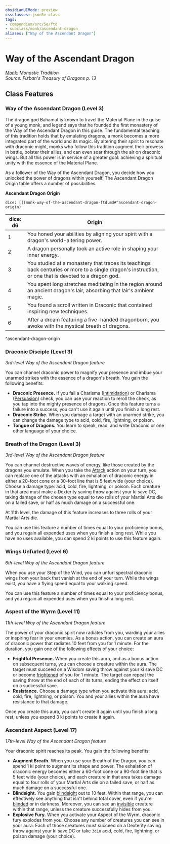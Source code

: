 ```yaml
---
obsidianUIMode: preview
cssclasses: json5e-class
tags:
- compendium/src/5e/ftd
- subclass/monk/ascendant-dragon
aliases: ["Way of the Ascendant Dragon"]
---
```

# Way of the Ascendant Dragon
*[Monk](monk.md): Monastic Tradition*  
*Source: Fizban's Treasury of Dragons p. 13*  


## Class Features

### Way of the Ascendant Dragon (Level 3)

The dragon god Bahamut is known to travel the Material Plane in the guise of a young monk, and legend says that he founded the first monastery of the Way of the Ascendant Dragon in this guise. The fundamental teaching of this tradition holds that by emulating dragons, a monk becomes a more integrated part of the world and its magic. By altering their spirit to resonate with draconic might, monks who follow this tradition augment their prowess in battle, bolster their allies, and can even soar through the air on draconic wings. But all this power is in service of a greater goal: achieving a spiritual unity with the essence of the Material Plane.

As a follower of the Way of the Ascendant Dragon, you decide how you unlocked the power of dragons within yourself. The Ascendant Dragon Origin table offers a number of possibilities.

**Ascendant Dragon Origin**

`dice: [](monk-way-of-the-ascendant-dragon-ftd.md#^ascendant-dragon-origin)`

| dice: d6 | Origin |
|----------|--------|
| 1 | You honed your abilities by aligning your spirit with a dragon's world-altering power. |
| 2 | A dragon personally took an active role in shaping your inner energy. |
| 3 | You studied at a monastery that traces its teachings back centuries or more to a single dragon's instruction, or one that is devoted to a dragon god. |
| 4 | You spent long stretches meditating in the region around an ancient dragon's lair, absorbing that lair's ambient magic. |
| 5 | You found a scroll written in Draconic that contained inspiring new techniques. |
| 6 | After a dream featuring a five-handed dragonborn, you awoke with the mystical breath of dragons. |
^ascendant-dragon-origin

### Draconic Disciple (Level 3)

*3rd-level Way of the Ascendant Dragon feature*

You can channel draconic power to magnify your presence and imbue your unarmed strikes with the essence of a dragon's breath. You gain the following benefits:

- **Draconic Presence.** If you fail a Charisma ([Intimidation](/Systems/5e/rules/skills.md#Intimidation)) or Charisma ([Persuasion](/Systems/5e/rules/skills.md#Persuasion)) check, you can use your reaction to reroll the check, as you tap into the mighty presence of dragons. Once this feature turns a failure into a success, you can't use it again until you finish a long rest.  
- **Draconic Strike.** When you damage a target with an unarmed strike, you can change the damage type to acid, cold, fire, lightning, or poison.  
- **Tongue of Dragons.** You learn to speak, read, and write Draconic or one other language of your choice.  

### Breath of the Dragon (Level 3)

*3rd-level Way of the Ascendant Dragon feature*

You can channel destructive waves of energy, like those created by the dragons you emulate. When you take the [Attack](/Systems/5e/rules/actions.md#Attack) action on your turn, you can replace one of the attacks with an exhalation of draconic energy in either a 20-foot cone or a 30-foot line that is 5 feet wide (your choice). Choose a damage type: acid, cold, fire, lightning, or poison. Each creature in that area must make a Dexterity saving throw against your ki save DC, taking damage of the chosen type equal to two rolls of your Martial Arts die on a failed save, or half as much damage on a successful one.

At 11th level, the damage of this feature increases to three rolls of your Martial Arts die.

You can use this feature a number of times equal to your proficiency bonus, and you regain all expended uses when you finish a long rest. While you have no uses available, you can spend 2 ki points to use this feature again.

### Wings Unfurled (Level 6)

*6th-level Way of the Ascendant Dragon feature*

When you use your Step of the Wind, you can unfurl spectral draconic wings from your back that vanish at the end of your turn. While the wings exist, you have a flying speed equal to your walking speed.

You can use this feature a number of times equal to your proficiency bonus, and you regain all expended uses when you finish a long rest.

### Aspect of the Wyrm (Level 11)

*11th-level Way of the Ascendant Dragon feature*

The power of your draconic spirit now radiates from you, warding your allies or inspiring fear in your enemies. As a bonus action, you can create an aura of draconic power that radiates 10 feet from you for 1 minute. For the duration, you gain one of the following effects of your choice:

- **Frightful Presence.** When you create this aura, and as a bonus action on subsequent turns, you can choose a creature within the aura. The target must succeed on a Wisdom saving throw against your ki save DC or become [frightened](/Systems/5e/rules/conditions.md#frightened) of you for 1 minute. The target can repeat the saving throw at the end of each of its turns, ending the effect on itself on a successful save.  
- **Resistance.** Choose a damage type when you activate this aura: acid, cold, fire, lightning, or poison. You and your allies within the aura have resistance to that damage.  

Once you create this aura, you can't create it again until you finish a long rest, unless you expend 3 ki points to create it again.

### Ascendant Aspect (Level 17)

*17th-level Way of the Ascendant Dragon feature*

Your draconic spirit reaches its peak. You gain the following benefits:

- **Augment Breath.** When you use your Breath of the Dragon, you can spend 1 ki point to augment its shape and power. The exhalation of draconic energy becomes either a 60-foot cone or a 90-foot line that is 5 feet wide (your choice), and each creature in that area takes damage equal to four rolls of your Martial Arts die on a failed save, or half as much damage on a successful one.  
- **Blindsight.** You gain [blindsight](/Systems/5e/rules/senses.md#blindsight) out to 10 feet. Within that range, you can effectively see anything that isn't behind total cover, even if you're [blinded](/Systems/5e/rules/conditions.md#blinded) or in darkness. Moreover, you can see an [invisible](/Systems/5e/rules/conditions.md#invisible) creature within that range, unless the creature successfully hides from you.  
- **Explosive Fury.** When you activate your Aspect of the Wyrm, draconic fury explodes from you. Choose any number of creatures you can see in your aura. Each of those creatures must succeed on a Dexterity saving throw against your ki save DC or take `3d10` acid, cold, fire, lightning, or poison damage (your choice).